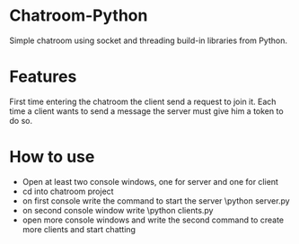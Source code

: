 # Chatroom-Python

Simple chatroom using socket and threading build-in libraries from Python.

# Features

First time entering the chatroom the client send a request to join it.
Each time a client wants to send a message the server must give him a token to do so.

# How to use

* Open at least two console windows, one for server and one for client
* cd into chatroom project
* on first console write the command to start the server \python server.py
* on second console window write \python clients.py
* open more console windows and write the second command to create more clients and start chatting
